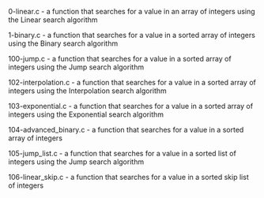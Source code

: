 0-linear.c - a function that searches for a value in an array of integers using the Linear search algorithm

1-binary.c - a function that searches for a value in a sorted array of integers using the Binary search algorithm

100-jump.c - a function that searches for a value in a sorted array of integers using the Jump search algorithm

102-interpolation.c - a function that searches for a value in a sorted array of integers using the Interpolation search algorithm

103-exponential.c - a function that searches for a value in a sorted array of integers using the Exponential search algorithm

104-advanced_binary.c - a function that searches for a value in a sorted array of integers

105-jump_list.c - a function that searches for a value in a sorted list of integers using the Jump search algorithm

106-linear_skip.c - a function that searches for a value in a sorted skip list of integers
